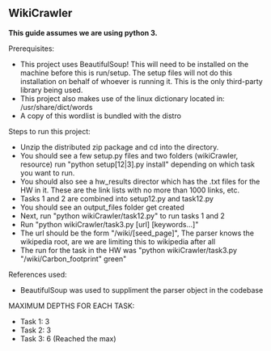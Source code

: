 WikiCrawler
-

**This guide assumes we are using python 3.**

Prerequisites:

- This project uses BeautifulSoup! This will need to be installed on the 
machine before this is run/setup. The setup files will not do this installation 
on behalf of whoever is running it. This is the only third-party
library being used.
- This project also makes use of the linux dictionary located in: /usr/share/dict/words
- A copy of this wordlist is bundled with the distro


Steps to run this project:
- Unzip the distributed zip package and cd into the directory.
- You should see a few setup.py files and two folders (wikiCrawler, resource)
run "python setup[12|3].py install" depending on which task you want to run.
- You should also see a hw_results director which has the .txt files for the HW in it. These are the link lists with no more than 1000 links, etc.
- Tasks 1 and 2 are combined into setup12.py and task12.py
- You should see an output_files folder get created
- Next, run "python wikiCrawler/task12.py" to run tasks 1 and 2
- Run "python wikiCrawler/task3.py [url] [keywords...]"
- The url should be the form "/wiki/[seed_page]", The parser knows the wikipedia root, are we are limiting this to wikipedia after all
- The run for the task in the HW was "python wikiCrawler/task3.py "/wiki/Carbon_footprint" green"

References used:

- BeautifulSoup was used to suppliment the parser object in the codebase

MAXIMUM DEPTHS FOR EACH TASK:

- Task 1: 3
- Task 2: 3
- Task 3: 6 (Reached the max)